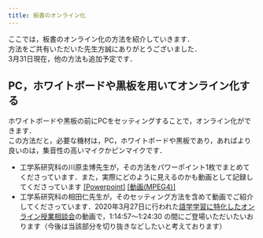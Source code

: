 ```yaml
---
title: 板書のオンライン化
---
```


ここでは，板書のオンライン化の方法を紹介していきます．  
方法をご共有いただいた先生方誠にありがとうございました．  
3月31日現在，他の方法も追加予定です．  

## PC，ホワイトボードや黒板を用いてオンライン化する
ホワイトボードや黒板の前にPCをセッティングすることで，オンライン化ができます．  
この方法だと，必要な機材は，PC，ホワイトボードや黒板であり，あればより良いのは，集音性の高いマイクかピンマイクです．  

* 工学系研究科の川原圭博先生が，その方法をパワーポイント1枚でまとめてくださっています．また，実際にどのように見えるのかも動画として記録してくださっています [\[Powerpoint\]](materials/online_example_1pc.pptx) [\[動画(MPEG4)\]](materials/online_example_1pc.mp4)  
* 工学系研究科の相田仁先生が，そのセッティング方法を含めて動画でご紹介してくださっています．2020年3月27日に行われた[語学学習に特化したオンライン授業相談会](../events/2020-03-27/)の動画で，1:14:57～1:24:30 の間にご登場いただいたいおります（今後は当該部分を切り抜きなどしたいと考えております）

<!--

## PC，スマホ，書画カメラを用いてオンライン化する
ホワイトボードや黒板の前にPCをセッティングすることで，オンライン化ができます．  
この方法だと，必要な機材は，PC，ホワイトボードや黒板であり，あればより良いのは，集音性の高いマイクかピンマイクです．  

-->
